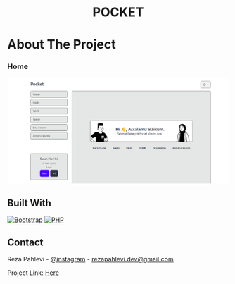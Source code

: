 <!-- PROJECT LOGO -->
<h1 align="center">POCKET</h1>
<!--<a href="https://github.com/github_username/repo_name">Explore the docs</a>
    .
    <a href="https://github.com/github_username/repo_name">View Demo</a>
    ·
    <a href="https://github.com/github_username/repo_name/issues">Report Bug</a>
    ·
    <a href="https://github.com/github_username/repo_name/issues">Request Feature</a> -->
  </p>
</div>



<!-- ABOUT THE PROJECT -->
<h1>About The Project</h3>

### Home
![alt text](https://github.com/rezapahlevl/pocket-muslim-app/blob/main/markdown/P1.png?raw=true)

## Built With
  [![Bootstrap][Bootstrap.com]][Bootstrap-url]
  [![PHP][PHP.net]][PHP-url]

<!-- CONTACT -->
## Contact

Reza Pahlevi - [@instagram](https://instagram.com/rezapahlevl) - rezapahlevi.dev@gmail.com

Project Link: [Here](https://github.com/rezapahlevl/php-simple-crud)

<!-- MARKDOWN LINKS & IMAGES -->
<!-- https://www.markdownguide.org/basic-syntax/#reference-style-links -->
[Bootstrap.com]: https://img.shields.io/badge/Bootstrap-563D7C?style=for-the-badge&logo=bootstrap&logoColor=white
[Bootstrap-url]: https://getbootstrap.com
[PHP.net]: https://img.shields.io/badge/php-0769AD?style=for-the-badge&logo=php&logoColor=white
[PHP-url]: https://php.net 

